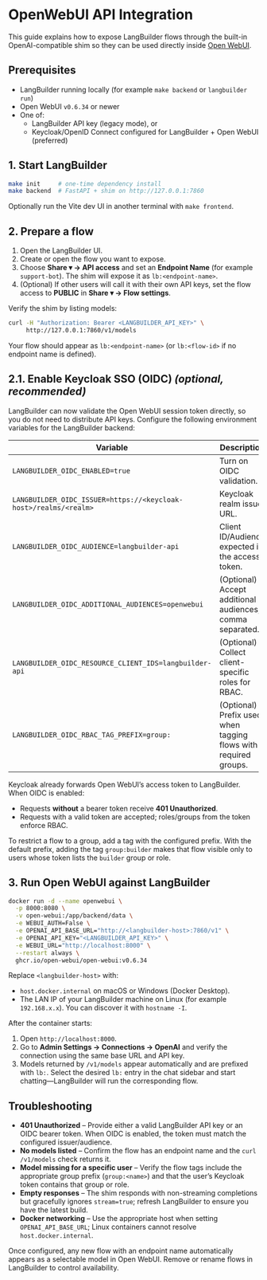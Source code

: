 # OpenWebUI API Integration

This guide explains how to expose LangBuilder flows through the built-in OpenAI-compatible shim so they can be used directly inside [Open WebUI](https://github.com/open-webui/open-webui).

## Prerequisites

- LangBuilder running locally (for example `make backend` or `langbuilder run`)
- Open WebUI `v0.6.34` or newer
- One of:
  - LangBuilder API key (legacy mode), or
  - Keycloak/OpenID Connect configured for LangBuilder + Open WebUI (preferred)

## 1. Start LangBuilder

```bash
make init     # one-time dependency install
make backend  # FastAPI + shim on http://127.0.0.1:7860
```

Optionally run the Vite dev UI in another terminal with `make frontend`.

## 2. Prepare a flow

1. Open the LangBuilder UI.
2. Create or open the flow you want to expose.
3. Choose **Share ▾ → API access** and set an **Endpoint Name** (for example `support-bot`). The shim will expose it as `lb:<endpoint-name>`.
4. (Optional) If other users will call it with their own API keys, set the flow access to **PUBLIC** in **Share ▾ → Flow settings**.

Verify the shim by listing models:

```bash
curl -H "Authorization: Bearer <LANGBUILDER_API_KEY>" \
     http://127.0.0.1:7860/v1/models
```

Your flow should appear as `lb:<endpoint-name>` (or `lb:<flow-id>` if no endpoint name is defined).

## 2.1. Enable Keycloak SSO (OIDC) *(optional, recommended)*

LangBuilder can now validate the Open WebUI session token directly, so you do not need to distribute API keys. Configure the following environment variables for the LangBuilder backend:

| Variable | Description |
| --- | --- |
| `LANGBUILDER_OIDC_ENABLED=true` | Turn on OIDC validation. |
| `LANGBUILDER_OIDC_ISSUER=https://<keycloak-host>/realms/<realm>` | Keycloak realm issuer URL. |
| `LANGBUILDER_OIDC_AUDIENCE=langbuilder-api` | Client ID/Audience expected in the access token. |
| `LANGBUILDER_OIDC_ADDITIONAL_AUDIENCES=openwebui` | (Optional) Accept additional audiences, comma separated. |
| `LANGBUILDER_OIDC_RESOURCE_CLIENT_IDS=langbuilder-api` | (Optional) Collect client-specific roles for RBAC. |
| `LANGBUILDER_OIDC_RBAC_TAG_PREFIX=group:` | (Optional) Prefix used when tagging flows with required groups. |

Keycloak already forwards Open WebUI’s access token to LangBuilder. When OIDC is enabled:

- Requests **without** a bearer token receive **401 Unauthorized**.
- Requests with a valid token are accepted; roles/groups from the token enforce RBAC.

To restrict a flow to a group, add a tag with the configured prefix. With the default prefix, adding the tag `group:builder` makes that flow visible only to users whose token lists the `builder` group or role.

## 3. Run Open WebUI against LangBuilder

```bash
docker run -d --name openwebui \
  -p 8000:8080 \
  -v open-webui:/app/backend/data \
  -e WEBUI_AUTH=False \
  -e OPENAI_API_BASE_URL="http://<langbuilder-host>:7860/v1" \
  -e OPENAI_API_KEY="<LANGBUILDER_API_KEY>" \
  -e WEBUI_URL="http://localhost:8000" \
  --restart always \
  ghcr.io/open-webui/open-webui:v0.6.34
```

Replace `<langbuilder-host>` with:

- `host.docker.internal` on macOS or Windows (Docker Desktop).
- The LAN IP of your LangBuilder machine on Linux (for example `192.168.x.x`). You can discover it with `hostname -I`.

After the container starts:

1. Open `http://localhost:8000`.
2. Go to **Admin Settings → Connections → OpenAI** and verify the connection using the same base URL and API key.
3. Models returned by `/v1/models` appear automatically and are prefixed with `lb:`. Select the desired `lb:` entry in the chat sidebar and start chatting—LangBuilder will run the corresponding flow.

## Troubleshooting

- **401 Unauthorized** – Provide either a valid LangBuilder API key or an OIDC bearer token. When OIDC is enabled, the token must match the configured issuer/audience.
- **No models listed** – Confirm the flow has an endpoint name and the `curl /v1/models` check returns it.
- **Model missing for a specific user** – Verify the flow tags include the appropriate group prefix (`group:<name>`) and that the user’s Keycloak token contains that group or role.
- **Empty responses** – The shim responds with non-streaming completions but gracefully ignores `stream=true`; refresh LangBuilder to ensure you have the latest build.
- **Docker networking** – Use the appropriate host when setting `OPENAI_API_BASE_URL`; Linux containers cannot resolve `host.docker.internal`.

Once configured, any new flow with an endpoint name automatically appears as a selectable model in Open WebUI. Remove or rename flows in LangBuilder to control availability.
